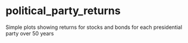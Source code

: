 # political_party_returns
 Simple plots showing returns for stocks and bonds for each presidential party over 50 years
